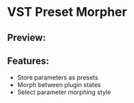 # VST Preset Morpher

## Preview:



## Features:

- Store parameters as presets
- Morph between plugin states
- Select parameter morphing style
